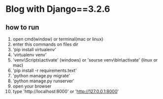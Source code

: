 # Blog with Django==3.2.6

## how to run

1. open cmd(window) or terminal(mac or linux)
2. enter this commands on files dir
3. 'pip install virtualenv'
4. 'virtualenv venv'
5. 'venv\Scripts\activate' (windows) or 'sourse venv\bin\activate' (linux or mac)
6. 'pip install -r requirements.text'
7. 'python manage.py migrate'
8. 'python manage.py runserver'
9. open your browser
10. type 'http://localhost:8000' or 'http://127.0.0.1:8000'